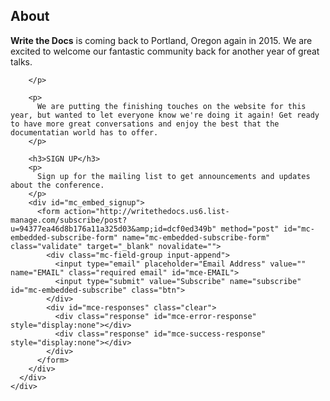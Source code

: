 

<section id="about" class="yellow-sec content">
  <div class="container">
    <div class="row">
      <div class="span8 offset2">
      <h2>About</h2>
        <p>
          <strong>Write the Docs</strong> is coming back to Portland, Oregon again in 2015. We are excited to welcome our fantastic community back for another year of great talks.


        </p>

        <p>
          We are putting the finishing touches on the website for this year, but wanted to let everyone know we're doing it again! Get ready to have more great conversations and enjoy the best that the documentatian world has to offer.
        </p>

        <h3>SIGN UP</h3>
        <p>
          Sign up for the mailing list to get announcements and updates about the conference.
        </p>
        <div id="mc_embed_signup">
          <form action="http://writethedocs.us6.list-manage.com/subscribe/post?u=94377ea46d8b176a11a325d03&amp;id=dcf0ed349b" method="post" id="mc-embedded-subscribe-form" name="mc-embedded-subscribe-form" class="validate" target="_blank" novalidate="">
            <div class="mc-field-group input-append">
              <input type="email" placeholder="Email Address" value="" name="EMAIL" class="required email" id="mce-EMAIL">
              <input type="submit" value="Subscribe" name="subscribe" id="mc-embedded-subscribe" class="btn">
            </div>
            <div id="mce-responses" class="clear">
              <div class="response" id="mce-error-response" style="display:none"></div>
              <div class="response" id="mce-success-response" style="display:none"></div>
            </div>
          </form>
        </div>
      </div>
    </div>
  </div>
</section>